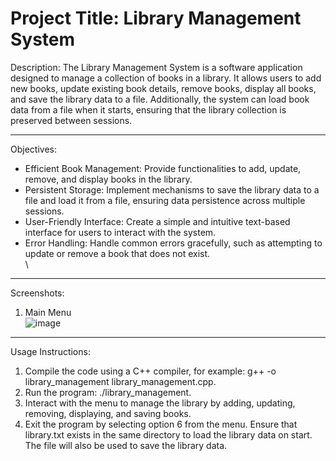 # Project Title: Library Management System
Description:
The Library Management System is a software application designed to manage a collection of books in a library. It allows users to add new books, update existing book details, remove books, display all books, and save the library data to a file. Additionally, the system can load book data from a file when it starts, ensuring that the library collection is preserved between sessions.<br>
***
Objectives:
* Efficient Book Management: Provide functionalities to add, update, remove, and display books in the library.
* Persistent Storage: Implement mechanisms to save the library data to a file and load it from a file, ensuring data persistence across multiple sessions.
* User-Friendly Interface: Create a simple and intuitive text-based interface for users to interact with the system.
* Error Handling: Handle common errors gracefully, such as attempting to update or remove a book that does not exist.<br>\
***
Screenshots:
1. Main Menu <br>
  ![image](https://github.com/teyvas/Library-manager/assets/150505028/ec8b16a9-4b1a-44dd-b172-8348453aa502)<br>
***
Usage Instructions:
1. Compile the code using a C++ compiler, for example: g++ -o library_management library_management.cpp.
2. Run the program: ./library_management.
3. Interact with the menu to manage the library by adding, updating, removing, displaying, and saving books.
4. Exit the program by selecting option 6 from the menu.
Ensure that library.txt exists in the same directory to load the library data on start. The file will also be used to save the library data.

